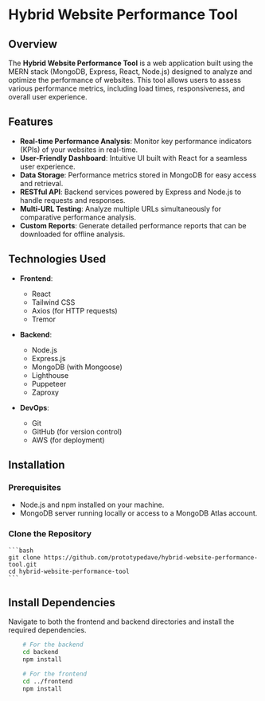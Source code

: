 # Hybrid Website Performance Tool

## Overview

The **Hybrid Website Performance Tool** is a web application built using the MERN stack (MongoDB, Express, React, Node.js) designed to analyze and optimize the performance of websites. This tool allows users to assess various performance metrics, including load times, responsiveness, and overall user experience.

## Features

- **Real-time Performance Analysis**: Monitor key performance indicators (KPIs) of your websites in real-time.
- **User-Friendly Dashboard**: Intuitive UI built with React for a seamless user experience.
- **Data Storage**: Performance metrics stored in MongoDB for easy access and retrieval.
- **RESTful API**: Backend services powered by Express and Node.js to handle requests and responses.
- **Multi-URL Testing**: Analyze multiple URLs simultaneously for comparative performance analysis.
- **Custom Reports**: Generate detailed performance reports that can be downloaded for offline analysis.

## Technologies Used

- **Frontend**: 
  - React
  - Tailwind CSS
  - Axios (for HTTP requests)
  - Tremor
  
- **Backend**: 
  - Node.js
  - Express.js
  - MongoDB (with Mongoose)
  - Lighthouse
  - Puppeteer
  - Zaproxy

- **DevOps**:
  - Git
  - GitHub (for version control)
  - AWS (for deployment)

## Installation

### Prerequisites

- Node.js and npm installed on your machine.
- MongoDB server running locally or access to a MongoDB Atlas account.

### Clone the Repository
    ```bash
    git clone https://github.com/prototypedave/hybrid-website-performance-tool.git
    cd hybrid-website-performance-tool
    ```

## Install Dependencies

Navigate to both the frontend and backend directories and install the required dependencies.

```bash
    # For the backend
    cd backend
    npm install

    # For the frontend
    cd ../frontend
    npm install
```